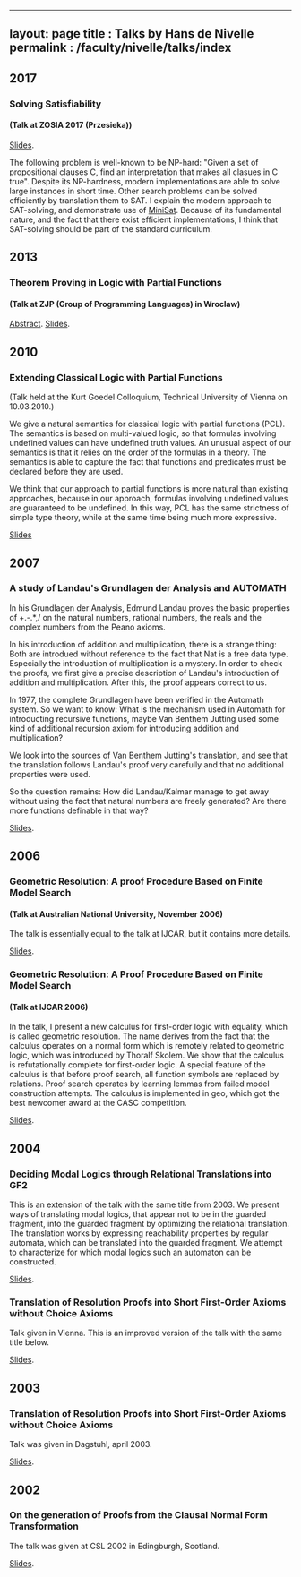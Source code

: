 
---
layout: page
title : Talks by Hans de Nivelle
permalink : /faculty/nivelle/talks/index
---


## 2017 

### Solving Satisfiability 
#### (Talk at ZOSIA 2017 (Przesieka))

[Slides](sat.pdf).


The following problem is well-known to be NP-hard:
"Given a set of propositional clauses C, find an interpretation
that makes all clasues in C true".
Despite its NP-hardness, modern implementations are able to
solve large instances in short time. Other search problems
can be solved efficiently by translation them to SAT.
I explain the modern approach to SAT-solving, and demonstrate
use of [MiniSat](http://minisat.se).
Because of its fundamental nature, and the fact that
there exist efficient implementations, I think that
SAT-solving should be part of the standard curriculum.

## 2013 

### Theorem Proving in Logic with Partial Functions 
#### (Talk at ZJP (Group of Programming Languages) in Wroclaw)

[Abstract](pcl_atp_abstract).
[Slides](pcl_atp.pdf). 

## 2010 

### Extending Classical Logic with Partial Functions 

(Talk held at the Kurt Goedel Colloquium, Technical University
of Vienna on 10.03.2010.)

We give a natural semantics for classical logic
with partial functions (PCL).
The semantics is based on multi-valued logic, so that
formulas involving undefined values can have undefined
truth values. An unusual aspect of our semantics is that
it relies on the order of the formulas in a theory. 
The semantics is able to capture the fact that
functions and predicates must be declared before they are used.

We think that our approach to partial functions is more
natural than existing approaches, because in our approach,
formulas involving undefined values are guaranteed to be
undefined. In this way, PCL has the same strictness of simple
type theory, while at the same time being much more expressive.

[Slides](wien2010slides.pdf)


## 2007 

### A study of Landau's Grundlagen der Analysis and AUTOMATH 

In his Grundlagen der Analysis, Edmund Landau proves the basic 
properties of +.-.*,/ on the natural numbers, rational numbers, the
reals and the complex numbers from the Peano axioms. 

In his introduction of addition and multiplication, there is a strange thing:
Both are introdued without reference to the fact that Nat is a free
data type. Especially the introduction of multiplication is a mystery. 
In order to check the proofs, we first give a precise description of 
Landau's introduction of addition and multiplication. After
this, the proof appears correct to us. 

In 1977, the complete Grundlagen have been verified in the Automath system.
So we want to know: What is the mechanism used in Automath for 
introducting recursive functions, maybe Van Benthem Jutting used some kind of
additional recursion axiom for introducing addition and multiplication?


We look into the sources of Van Benthem Jutting's translation, and 
see that the translation follows Landau's proof very carefully and
that no additional properties were used. 

So the question remains: How did Landau/Kalmar manage to get away without
using the fact that natural numbers are freely generated? Are
there more functions definable in that way? 

[Slides](grundlagenautomath2007/grundaut.pdf).


## 2006 

### Geometric Resolution: A proof Procedure Based on Finite Model Search 
#### (Talk at Australian National University, November 2006) 

The talk is essentially equal to the talk at IJCAR, but it contains
more details.

[Slides](canberra2006_slides.pdf).


### Geometric Resolution: A Proof Procedure Based on Finite Model Search 
#### (Talk at IJCAR 2006) 

In the talk, I present a new calculus for first-order logic with
equality, which is called geometric resolution. The name derives
from the fact that the calculus operates on a normal form which
is remotely related to geometric logic, which was introduced by
Thoralf Skolem. 
We show that the calculus is refutationally complete for first-order logic.
A special feature of the calculus is that before proof search,
all function symbols are replaced by relations. 
Proof search operates by learning lemmas from failed model construction
attempts.
The calculus is implemented in geo, which got the best newcomer award
at the CASC competition.

[Slides](seattle2006_slides.pdf).

## 2004 

### Deciding Modal Logics through Relational Translations into GF2 

This is an extension of the talk with the same title from 2003.
We present ways of translating modal logics, that appear not to
be in the guarded fragment, into the guarded fragment by optimizing
the relational translation.
The translation works by expressing reachability properties
by regular automata, which can be translated into the guarded fragment.
We attempt to characterize for which modal logics such an
automaton can be constructed.

[Slides](nancy2004_slides.pdf).

### Translation of Resolution Proofs into Short First-Order Axioms without Choice Axioms 

Talk given in Vienna. This is an improved version of the 
talk with the same title below. 

[Slides](wien2004_slides.pdf).

## 2003

### Translation of Resolution Proofs into Short First-Order Axioms without Choice Axioms 

Talk was given in Dagstuhl, april 2003. 

[Slides](dagstuhl2003_slides.pdf).

## 2002 

### On the generation of Proofs from the Clausal Normal Form Transformation 

The talk was given at CSL 2002 in Edingburgh, Scotland.

[Slides](csl2002_slides.pdf).



